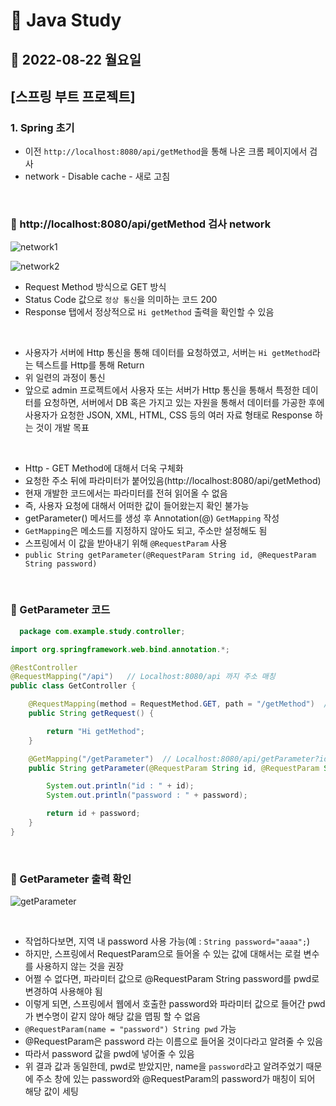 # 📌 Java Study

## 🔸 2022-08-22 월요일

## [스프링 부트 프로젝트]

### 1. Spring 초기

- 이전 `http://localhost:8080/api/getMethod`을 통해 나온 크롬 페이지에서 검사
- network - Disable cache - 새로 고침

<br>

### 🔖 http://localhost:8080/api/getMethod 검사 network

![network1](https://user-images.githubusercontent.com/79084294/185967690-4d261e03-34f9-44aa-a5af-a5af560d8b93.png)

![network2](https://user-images.githubusercontent.com/79084294/185967708-9fe97e49-03db-4e1b-9b14-c92a2a4b20e0.png)

- Request Method 방식으로 GET 방식
- Status Code 값으로 `정상 통신`을 의미하는 코드 200
- Response 탭에서 정상적으로 `Hi getMethod` 출력을 확인할 수 있음

<br>

- 사용자가 서버에 Http 통신을 통해 데이터를 요청하였고, 서버는 `Hi getMethod`라는 텍스트를 Http를 통해 Return
- 위 일련의 과정이 통신
- 앞으로 admin 프로젝트에서 사용자 또는 서버가 Http 통신을 통해서 특정한 데이터를 요청하면, 서버에서 DB 혹은 가지고 있는 자원을 통해서 데이터를 가공한 후에 사용자가 요청한 JSON, XML,
  HTML, CSS 등의 여러 자료 형태로 Response 하는 것이 개발 목표

<br>

- Http - GET Method에 대해서 더욱 구체화
- 요청한 주소 뒤에 파라미터가 붙어있음(http://localhost:8080/api/getMethod)
- 현재 개발한 코드에서는 파라미터를 전혀 읽어올 수 없음
- 즉, 사용자 요청에 대해서 어떠한 값이 들어왔는지 확인 불가능
- getParameter() 메서드를 생성 후 Annotation(@) `GetMapping` 작성
- `GetMapping`은 메소드를 지정하지 않아도 되고, 주소만 설정해도 됨
- 스프링에서 이 값을 받아내기 위해 `@RequestParam` 사용
- `public String getParameter(@RequestParam String id, @RequestParam String password)`

<br>

### 🔖 GetParameter 코드

```java
  package com.example.study.controller;

import org.springframework.web.bind.annotation.*;

@RestController
@RequestMapping("/api")   // Localhost:8080/api 까지 주소 매칭
public class GetController {

    @RequestMapping(method = RequestMethod.GET, path = "/getMethod")  // Localhost:8080/api/getMethod
    public String getRequest() {

        return "Hi getMethod";
    }

    @GetMapping("/getParameter")  // Localhost:8080/api/getParameter?id=1234&password=abcd
    public String getParameter(@RequestParam String id, @RequestParam String password) {

        System.out.println("id : " + id);
        System.out.println("password : " + password);

        return id + password;
    }
}
```

<br>

### 🔖 GetParameter 출력 확인

![getParameter](https://user-images.githubusercontent.com/79084294/185971643-b1efc262-4a80-472d-b71c-e0b3135b4d0c.png)

<br>

- 작업하다보면, 지역 내 password 사용 가능(예 : `String password="aaaa";`)
- 하지만, 스프링에서 RequestParam으로 들어올 수 있는 값에 대해서는 로컬 변수를 사용하지 않는 것을 권장
- 어쩔 수 없다면, 파라미터 값으로 @RequestParam String password를 pwd로 변경하여 사용해야 됨
- 이렇게 되면, 스프링에서 웹에서 호출한 password와 파라미터 값으로 들어간 pwd 가 변수명이 같지 않아 해당 값을 맵핑 할 수 없음
- `@RequestParam(name = "password") String pwd` 가능
- @RequestParam은 password 라는 이름으로 들어올 것이다라고 알려줄 수 있음
- 따라서 password 값을 pwd에 넣어줄 수 있음
- 위 결과 값과 동일한데, pwd로 받았지만, name을 `password`라고 알려주었기 때문에 주소 창에 있는 password와 @RequestParam의 password가 매칭이 되어 해당 값이 세팅
